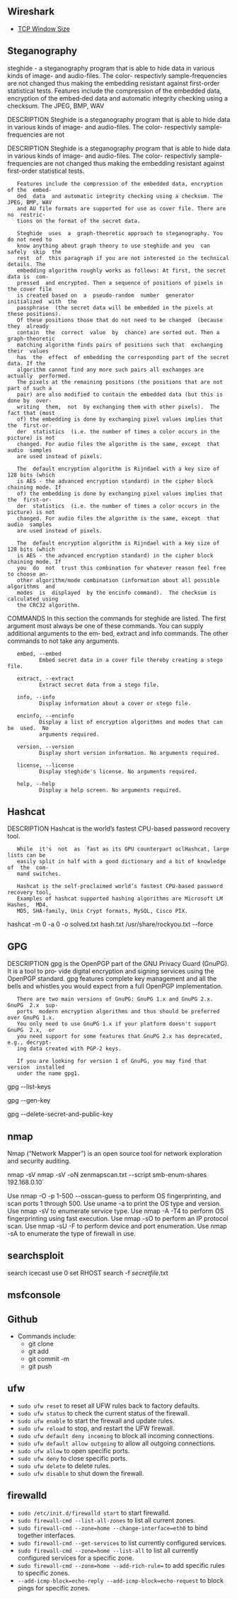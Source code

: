 ## Wireshark
* [TCP Window Size](https://docs.microsoft.com/en-us/troubleshoot/windows-server/networking/description-tcp-features)

## Steganography
steghide - a steganography program that is able to hide data in various kinds of image- and audio-files. The color-  respectivly  sample-frequencies are  not changed  thus  making  the  embedding  resistant against first-order statistical tests. Features include the compression of the embedded data, encryption of the  embed‐ded  data  and automatic integrity checking using a checksum. The JPEG, BMP, WAV


DESCRIPTION
       Steghide  is  a steganography program that is able to hide data in various kinds
       of image- and audio-files. The color-  respectivly  sample-frequencies  are  not

DESCRIPTION
       Steghide  is  a steganography program that is able to hide data in various kinds
       of image- and audio-files. The color-  respectivly  sample-frequencies  are  not
       changed  thus  making  the  embedding  resistant against first-order statistical
       tests.

       Features include the compression of the embedded data, encryption of the  embed‐
       ded  data  and automatic integrity checking using a checksum. The JPEG, BMP, WAV
       and AU file formats are supported for use as cover file. There are  no  restric‐
       tions on the format of the secret data.

       Steghide  uses  a  graph-theoretic approach to steganography. You do not need to
       know anything about graph theory to use steghide and you  can  safely  skip  the
       rest  of  this paragraph if you are not interested in the technical details. The
       embedding algorithm roughly works as follows: At first, the secret data is  com‐
       pressed  and encrypted. Then a sequence of positions of pixels in the cover file
       is created based on  a  pseudo-random  number  generator  initialized  with  the
       passphrase  (the secret data will be embedded in the pixels at these positions).
       Of these positions those that do not need to be changed  (because  they  already
       contain  the  correct  value  by  chance) are sorted out. Then a graph-theoretic
       matching algorithm finds pairs of positions such that  exchanging  their  values
       has  the  effect  of embedding the corresponding part of the secret data. If the
       algorithm cannot find any more such pairs all exchanges are actually  performed.
       The pixels at the remaining positions (the positions that are not part of such a
       pair) are also modified to contain the embedded data (but this is done by  over‐
       writing  them,  not  by exchanging them with other pixels).  The fact that (most
       of) the embedding is done by exchanging pixel values implies that the  first-or‐
       der  statistics  (i.e. the number of times a color occurs in the picture) is not
       changed. For audio files the algorithm is the same, except  that  audio  samples
       are used instead of pixels.

       The  default encryption algorithm is Rijndael with a key size of 128 bits (which
       is AES - the advanced encryption standard) in the cipher block chaining mode. If
       of) the embedding is done by exchanging pixel values implies that the  first-or‐
       der  statistics  (i.e. the number of times a color occurs in the picture) is not
       changed. For audio files the algorithm is the same, except  that  audio  samples
       are used instead of pixels.

       The  default encryption algorithm is Rijndael with a key size of 128 bits (which
       is AES - the advanced encryption standard) in the cipher block chaining mode. If
       you  do  not  trust this combination for whatever reason feel free to choose an‐
       other algorithm/mode combination (information about all possible algorithms  and
       modes  is  displayed  by the encinfo command).  The checksum is calculated using
       the CRC32 algorithm.

COMMANDS
       In this section the commands for steghide are listed. The  first  argument  must
       always  be one of these commands. You can supply additional arguments to the em‐
       bed, extract and info commands. The other commands to not take any arguments.

       embed, --embed
              Embed secret data in a cover file thereby creating a stego file.

       extract, --extract
              Extract secret data from a stego file.

       info, --info
              Display information about a cover or stego file.

       encinfo, --encinfo
              Display a list of encryption algorithms and modes that can  be  used.  No
              arguments required.

       version, --version
              Display short version information. No arguments required.

       license, --license
              Display steghide's license. No arguments required.

       help, --help
              Display a help screen. No arguments required.


## Hashcat
DESCRIPTION
       Hashcat is the world’s fastest CPU-based password recovery tool.

       While  it's  not  as  fast as its GPU counterpart oclHashcat, large lists can be
       easily split in half with a good dictionary and a bit of knowledge of  the  com‐
       mand switches.

       Hashcat is the self-proclaimed world’s fastest CPU-based password recovery tool,
       Examples of hashcat supported hashing algorithms are Microsoft LM  Hashes,  MD4,
       MD5, SHA-family, Unix Crypt formats, MySQL, Cisco PIX.
       
hashcat -m 0 -a 0 -o solved.txt hash.txt /usr/share/rockyou.txt --force


## GPG
DESCRIPTION
       gpg  is  the OpenPGP part of the GNU Privacy Guard (GnuPG). It is a tool to pro‐
       vide digital encryption and signing services using  the  OpenPGP  standard.  gpg
       features complete key management and all the bells and whistles you would expect
       from a full OpenPGP implementation.

       There are two main versions of GnuPG: GnuPG 1.x and GnuPG 2.x.  GnuPG  2.x  sup‐
       ports  modern encryption algorithms and thus should be preferred over GnuPG 1.x.
       You only need to use GnuPG 1.x if your platform doesn't support  GnuPG  2.x,  or
       you need support for some features that GnuPG 2.x has deprecated, e.g., decrypt‐
       ing data created with PGP-2 keys.

       If you are looking for version 1 of GnuPG, you may find that  version  installed
       under the name gpg1.

gpg --list-keys

gpg --gen-key

gpg --delete-secret-and-public-key

## nmap
Nmap (“Network Mapper”) is an open source tool for network exploration and security auditing.

nmap -sV
nmap -sV -oN zenmapscan.txt --script smb-enum-shares 192.168.0.10`

Use nmap -O -p 1-500 --osscan-guess to perform OS fingerprinting, and scan ports 1 through 500.
Use uname -a to print the OS type and version.
Use nmap -sV to enumerate service type.
Use nmap -A -T4 to perform OS fingerprinting using fast execution.
Use nmap -sO to perform an IP protocol scan.
Use nmap -sU -F to perform device and port enumeration.
Use nmap -sA to enumerate the type of firewall in use.

## searchsploit

search icecast
use 0
set RHOST
search -f *secretfile*.txt

## msfconsole

## Github
- Commands include:
    - git clone
    - git add
    - git commit -m
    - git push

## ufw
* `sudo ufw reset` to reset all UFW rules back to factory defaults.
* `sudo ufw status` to check the current status of the firewall.
* `sudo ufw enable` to start the firewall and update rules.
* `sudo ufw reload` to stop, and restart the UFW firewall.
* `sudo ufw default deny incoming` to block all incoming connections.
* `sudo ufw default allow outgoing` to allow all outgoing connections.
* `sudo ufw allow` to open specific ports.
* `sudo ufw deny` to close specific ports.
* `sudo ufw delete` to delete rules.
* `sudo ufw disable` to shut down the firewall.

## firewalld
* `sudo /etc/init.d/firewalld start` to start firewalld.
* `sudo firewall-cmd --list-all-zones` to list all current zones.
* `sudo firewall-cmd --zone=home --change-interface=eth0` to bind together interfaces.
* `sudo firewall-cmd --get-services` to list currently configured services.
* `sudo firewall-cmd --zone=home --list-all` to list all currently configured services for a specific zone.
* `sudo firewall-cmd --zone=home --add-rich-rule=` to add specific rules to specific zones.
* `--add-icmp-block=echo-reply --add-icmp-block=echo-request` to block pings for specific zones.